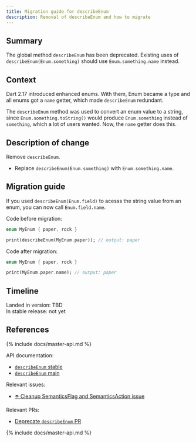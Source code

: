 ```yaml
---
title: Migration guide for describeEnum
description: Removal of describeEnum and how to migrate
---
```


## Summary

The global method `describeEnum` has been deprecated. Existing uses
of `describeEnum(Enum.something)` should use
`Enum.something.name` instead.

## Context

Dart 2.17 introduced enhanced enums. With them, Enum became a type
and all enums got a `name` getter, which made `describeEnum` redundant.

The `describeEnum` method was used to convert an enum value to a string,
since `Enum.something.toString()` would produce `Enum.something` instead
of `something`, which a lot of users wanted. Now, the `name` getter does this.

## Description of change

Remove `describeEnum`.

- Replace `describeEnum(Enum.something)` with `Enum.something.name`.

## Migration guide

If you used `describeEnum(Enum.field)` to acesss the string value from an
enum, you can now call `Enum.field.name`.

Code before migration:

<!-- skip -->
```dart
enum MyEnum { paper, rock }

print(describeEnum(MyEnum.paper)); // output: paper
```

Code after migration:

<!-- skip -->
```dart
enum MyEnum { paper, rock }

print(MyEnum.paper.name); // output: paper
```

## Timeline

Landed in version: TBD<br>
In stable release: not yet

## References

{% include docs/master-api.md %}

API documentation:

* [`describeEnum` stable][]
* [`describeEnum` main][]

Relevant issues:

* [☂️ Cleanup SemanticsFlag and SemanticsAction issue][]

Relevant PRs:

* [Deprecate `describeEnum` PR][]

<!-- Stable channel link: -->
[`describeEnum` stable]: {{site.api}}/flutter/lib/src/foundation/describeEnum.html

<!-- Master channel link: -->
{% include docs/master-api.md %}

[`describeEnum` main]: {{site.master-api}}/flutter/lib/src/foundation/describeEnum.html

[☂️ Cleanup SemanticsFlag and SemanticsAction issue]: {{site.repo.flutter}}/issues/123346
[Deprecate `describeEnum` PR]: {{site.repo.flutter}}/pull/125016

